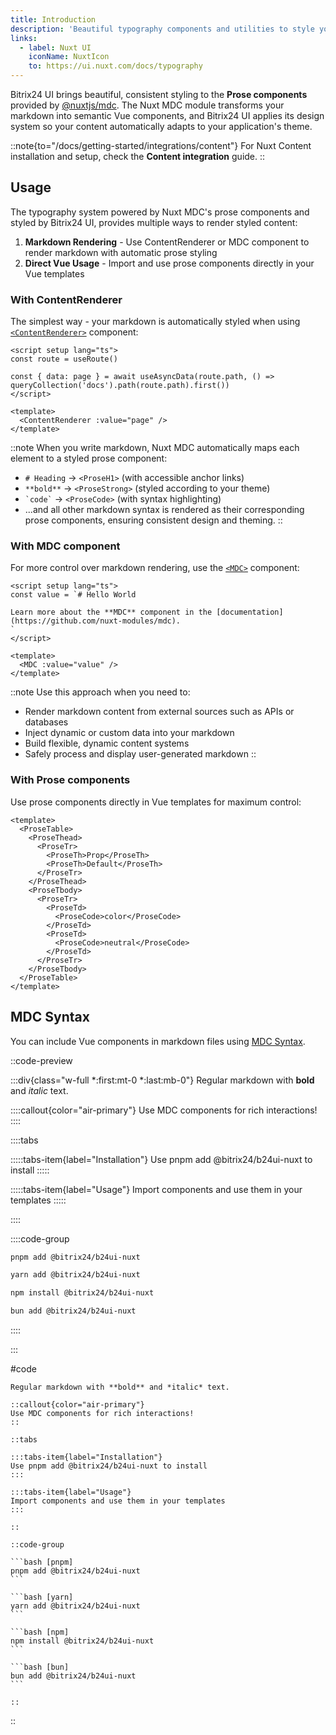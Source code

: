 ```yaml
---
title: Introduction
description: 'Beautiful typography components and utilities to style your content with Bitrix24 UI.'
links:
  - label: Nuxt UI
    iconName: NuxtIcon
    to: https://ui.nuxt.com/docs/typography
---
```


Bitrix24 UI brings beautiful, consistent styling to the **Prose components** provided by [@nuxtjs/mdc](https://github.com/nuxt-modules/mdc). The Nuxt MDC module transforms your markdown into semantic Vue components, and Bitrix24 UI applies its design system so your content automatically adapts to your application's theme.

::note{to="/docs/getting-started/integrations/content"}
For Nuxt Content installation and setup, check the **Content integration** guide.
::

## Usage

The typography system powered by Nuxt MDC's prose components and styled by Bitrix24 UI, provides multiple ways to render styled content:

1. **Markdown Rendering** - Use ContentRenderer or MDC component to render markdown with automatic prose styling
2. **Direct Vue Usage** - Import and use prose components directly in your Vue templates

### With ContentRenderer

The simplest way - your markdown is automatically styled when using [`<ContentRenderer>`](https://content.nuxt.com/components/content-renderer) component:

```vue [pages/\[...slug\\].vue]
<script setup lang="ts">
const route = useRoute()

const { data: page } = await useAsyncData(route.path, () => queryCollection('docs').path(route.path).first())
</script>

<template>
  <ContentRenderer :value="page" />
</template>
```

::note
When you write markdown, Nuxt MDC automatically maps each element to a styled prose component:
- `# Heading` → `<ProseH1>` (with accessible anchor links)
- `**bold**` → `<ProseStrong>` (styled according to your theme)
- `` `code` `` → `<ProseCode>` (with syntax highlighting)
- ...and all other markdown syntax is rendered as their corresponding prose components, ensuring consistent design and theming.
::

### With MDC component

For more control over markdown rendering, use the [`<MDC>`](https://github.com/nuxt-modules/mdc) component:

```vue
<script setup lang="ts">
const value = `# Hello World

Learn more about the **MDC** component in the [documentation](https://github.com/nuxt-modules/mdc).
`
</script>

<template>
  <MDC :value="value" />
</template>
```

::note
Use this approach when you need to:
- Render markdown content from external sources such as APIs or databases
- Inject dynamic or custom data into your markdown
- Build flexible, dynamic content systems
- Safely process and display user-generated markdown
::

### With Prose components

Use prose components directly in Vue templates for maximum control:

```vue
<template>
  <ProseTable>
    <ProseThead>
      <ProseTr>
        <ProseTh>Prop</ProseTh>
        <ProseTh>Default</ProseTh>
      </ProseTr>
    </ProseThead>
    <ProseTbody>
      <ProseTr>
        <ProseTd>
          <ProseCode>color</ProseCode>
        </ProseTd>
        <ProseTd>
          <ProseCode>neutral</ProseCode>
        </ProseTd>
      </ProseTr>
    </ProseTbody>
  </ProseTable>
</template>
```

## MDC Syntax

You can include Vue components in markdown files using [MDC Syntax](https://content.nuxt.com/docs/files/markdown#mdc-syntax).

::code-preview

:::div{class="w-full *:first:mt-0 *:last:mb-0"}
Regular markdown with **bold** and *italic* text.

::::callout{color="air-primary"}
Use MDC components for rich interactions!
::::

::::tabs

:::::tabs-item{label="Installation"}
Use pnpm add @bitrix24/b24ui-nuxt to install
:::::

:::::tabs-item{label="Usage"}
Import components and use them in your templates
:::::

::::

::::code-group

```bash [pnpm]
pnpm add @bitrix24/b24ui-nuxt
```

```bash [yarn]
yarn add @bitrix24/b24ui-nuxt
```

```bash [npm]
npm install @bitrix24/b24ui-nuxt
```

```bash [bun]
bun add @bitrix24/b24ui-nuxt
````

::::

:::

#code
````mdc
Regular markdown with **bold** and *italic* text.

::callout{color="air-primary"}
Use MDC components for rich interactions!
::

::tabs

:::tabs-item{label="Installation"}
Use pnpm add @bitrix24/b24ui-nuxt to install
:::

:::tabs-item{label="Usage"}
Import components and use them in your templates
:::

::

::code-group

```bash [pnpm]
pnpm add @bitrix24/b24ui-nuxt
```

```bash [yarn]
yarn add @bitrix24/b24ui-nuxt
```

```bash [npm]
npm install @bitrix24/b24ui-nuxt
```

```bash [bun]
bun add @bitrix24/b24ui-nuxt
```

::

````

::
